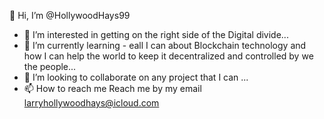 👋 Hi, I’m @HollywoodHays99
- 👀 I’m interested in getting on the right side of the Digital divide...
- 🌱 I’m currently learning - eall I can about Blockchain technology and how I can help the world to keep it decentralized and controlled by we the people...
- 💞️ I’m looking to collaborate on any project that I can ...
- 📫 How to reach me Reach me by my email larryhollywoodhays@icloud.com

<!---
HollywoodHays99/HollywoodHays99 is a ✨ special ✨ repository because its `README.md` (this file) appears on your GitHub profile.
You can click the Preview link to take a look at your changes.
--->
